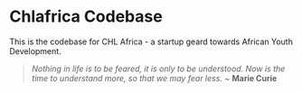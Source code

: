# Chlafrica Codebase
This is the codebase for CHL Africa - a startup geard towards African Youth Development.

> _Nothing in life is to be feared, it is only to be understood. Now is the time to understand more, so that we may fear less._ ~ **Marie Curie**
